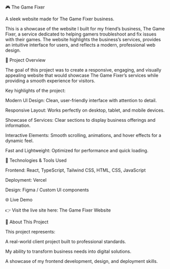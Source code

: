 🎮 The Game Fixer

A sleek website made for The Game Fixer business.

This is a showcase of the website I built for my friend’s business, The Game Fixer, a service dedicated to helping gamers troubleshoot and fix issues with their games. The website highlights the business’s services, provides an intuitive interface for users, and reflects a modern, professional web design.

🌟 Project Overview

The goal of this project was to create a responsive, engaging, and visually appealing website that would showcase The Game Fixer’s services while providing a smooth experience for visitors.

Key highlights of the project:

Modern UI Design: Clean, user-friendly interface with attention to detail.

Responsive Layout: Works perfectly on desktop, tablet, and mobile devices.

Showcase of Services: Clear sections to display business offerings and information.

Interactive Elements: Smooth scrolling, animations, and hover effects for a dynamic feel.

Fast and Lightweight: Optimized for performance and quick loading.

🎨 Technologies & Tools Used

Frontend: React, TypeScript, Tailwind CSS, HTML, CSS, JavaScript

Deployment: Vercel

Design: Figma / Custom UI components

🌐 Live Demo

👉 Visit the live site here: The Game Fixer Website

📖 About This Project

This project represents:

A real-world client project built to professional standards.

My ability to transform business needs into digital solutions.

A showcase of my frontend development, design, and deployment skills.
